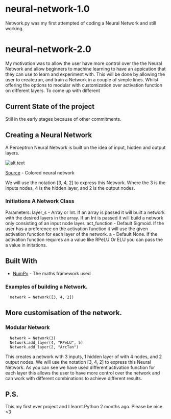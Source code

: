 # neural-network-1.0
Network.py was my first attempted of coding a Neural Network and still working. 

# neural-network-2.0
My motivation was to allow the user have more control over the the Neural Network and allow beginners to machine learning to have an appication that they can use to learn and experiment with. This will be done by allowing the user to create,run, and train a Network in a couple of simple lines. Whilst offering the options to modular with customization over activation function on different layers. To come up with different 

## Current State of the project
Still in the early stages because of other commitments.

## Creating a Neural Network
A Perceptron Neural Network is built on the idea of input, hidden and output layers.

![alt text](https://upload.wikimedia.org/wikipedia/commons/thumb/4/46/Colored_neural_network.svg/296px-Colored_neural_network.svg.png)

[Source](https://commons.wikimedia.org/wiki/File:Colored_neural_network.svg) - Colored neural network

We will use the notation [3, 4, 2] to express this Network. Where the 3 is the inputs nodes, 4 is the hidden layer, and 2 is the output nodes.

### Initiations A Network Class
Parameters:
layer_s - Array or Int. If an array is passed it will built a network with the desired layers in the array. If an Int is passed it will build a network only consisting of an input node layer.
act_function - Default Sigmoid. If the user has a preference on the activation function it will use the given activation function for each layer of the network. 
a - Default None. If the activation function requires an a value like RPeLU Or ELU you can pass the a value in initations.

## Built With
* [NumPy](http://www.numpy.org/) - The maths framework used

### Examples of building a Network.

```
  network = Network([3, 4, 2])
```

## More customisation of the network.
### Modular Network
```
  Network = Network(3)
  Network.add_layer(4, "RPeLU", 5)
  Network.add_layer(2, "ArcTan")
```
This creates a network with 3 inputs, 1 hidden layer of with 4 nodes, and 2 output nodes. We will use the notation [3, 4, 2] to express this Neural Network. As you can see we have used different activation function for each layer this allows the user to have more control over the network and can work with different combinations to achieve different results.


## P.S.
This my first ever project and I learnt Python 2 months ago. Please be nice. <3
